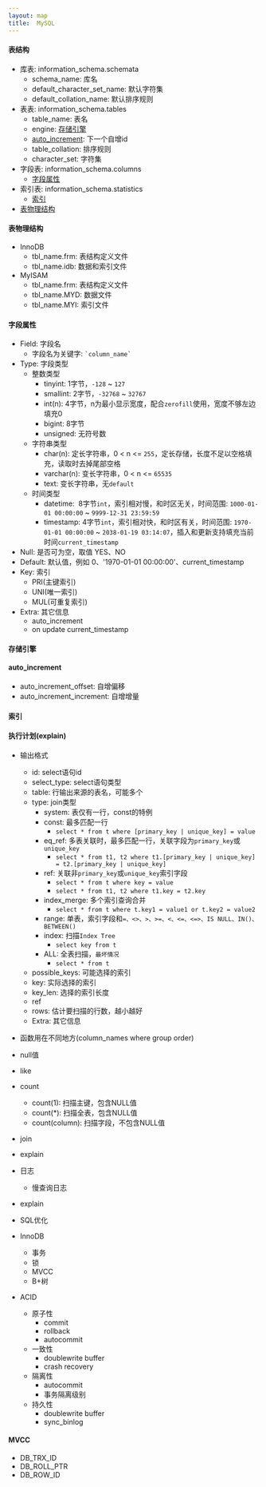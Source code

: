 ```yaml
---
layout: map
title:  MySQL
---
```


#### 表结构

* 库表: information_schema.schemata
    * schema_name: 库名
    * default_character_set_name: 默认字符集
    * default_collation_name: 默认排序规则
* 表表: information_schema.tables
    * table_name: 表名
    * engine: [存储引擎](#存储引擎)
    * [auto_increment](#auto_increment): 下一个自增id
    * table_collation: 排序规则
    * character_set: 字符集
* 字段表: information_schema.columns
    * [字段属性](#字段属性)
* 索引表: information_schema.statistics
    * [索引](#索引)
* [表物理结构](#表物理结构)

#### <a id="表物理结构">表物理结构</a>

* InnoDB
    * tbl_name.frm: 表结构定义文件
    * tbl_name.idb: 数据和索引文件
* MyISAM
    * tbl_name.frm: 表结构定义文件
    * tbl_name.MYD: 数据文件
    * tbl_name.MYI: 索引文件

#### <a id="字段属性">字段属性</a>

* Field: 字段名
    * 字段名为关键字: `` `column_name` ``
* Type: 字段类型
    * 整数类型
        * tinyint: 1字节，`-128` ~ `127`
        * smallint: 2字节，`-32768` ~ `32767`
        * int(n): 4字节，n为最小显示宽度，配合`zerofill`使用，宽度不够左边填充0
        * bigint: 8字节
        * unsigned: 无符号数
    * 字符串类型
        * char(n): 定长字符串，0 &lt; n &lt;= `255`，定长存储，长度不足以空格填充，读取时去掉尾部空格
        * varchar(n): 变长字符串，0 &lt; n &lt;= `65535`
        * text: 变长字符串，无`default`
    * 时间类型
        * datetime: &nbsp;8字节`int`，索引相对慢，和时区无关，时间范围: `1000-01-01 00:00:00` ~ `9999-12-31 23:59:59`
        * timestamp: 4字节`int`，索引相对快，和时区有关，时间范围: `1970-01-01 00:00:00` ~ `2038-01-19 03:14:07`，插入和更新支持填充当前时间`current_timestamp`
* Null: 是否可为空，取值 YES、NO
* Default: 默认值，例如 0、'1970-01-01 00:00:00'、current_timestamp
* Key: 索引
    * PRI(主键索引)
    * UNI(唯一索引)
    * MUL(可重复索引)
* Extra: 其它信息
    * auto_increment
    * on update current_timestamp

#### <a id="存储引擎">存储引擎</a>

#### <a id="auto_increment">auto_increment</a>

* auto_increment_offset: 自增偏移
* auto_increment_increment: 自增增量

#### <a id="索引">索引</a>

#### <a id="执行计划">执行计划(explain)</a>

* 输出格式
    * id: select语句id
    * select_type: select语句类型
    * table: 行输出来源的表名，可能多个
    * type: join类型
        * system: 表仅有一行，const的特例
        * const: 最多匹配一行
            * `select * from t where [primary_key | unique_key] = value`
        * eq_ref: 多表关联时，最多匹配一行，关联字段为`primary_key`或`unique_key`
            * `select * from t1, t2 where t1.[primary_key | unique_key] = t2.[primary_key | unique_key]`
        * ref: 关联非`primary_key`或`unique_key`索引字段
            * `select * from t where key = value`
            * `select * from t1, t2 where t1.key = t2.key`
        * index_merge: 多个索引查询合并
            * `select * from t where t.key1 = value1 or t.key2 = value2`
        * range: 单表，索引字段和`=、<>、>、>=、<、<=、<=>、IS NULL、IN()、BETWEEN()`
        * index: 扫描`Index Tree`
            * `select key from t`
        * ALL: 全表扫描，`最坏情况`
            * `select * from t`
    * possible_keys: 可能选择的索引
    * key: 实际选择的索引
    * key_len: 选择的索引长度
    * ref
    * rows: 估计要扫描的行数，越小越好
    * Extra: 其它信息

* 函数用在不同地方(column_names where group order)


* null值


* like


* count
    * count(1): 扫描主键，包含NULL值
    * count(*): 扫描全表，包含NULL值
    * count(column): 扫描字段，不包含NULL值


* join


* explain

* 日志
    * 慢查询日志

* explain

* SQL优化

* InnoDB
    * 事务
    * 锁
    * MVCC
    * B+树

* ACID
    * 原子性
        * commit
        * rollback
        * autocommit
    * 一致性
        * doublewrite buffer
        * crash recovery
    * 隔离性
        * autocommit
        * 事务隔离级别
    * 持久性
        * doublewrite buffer
        * sync_binlog


#### MVCC

* DB_TRX_ID
* DB_ROLL_PTR
* DB_ROW_ID
